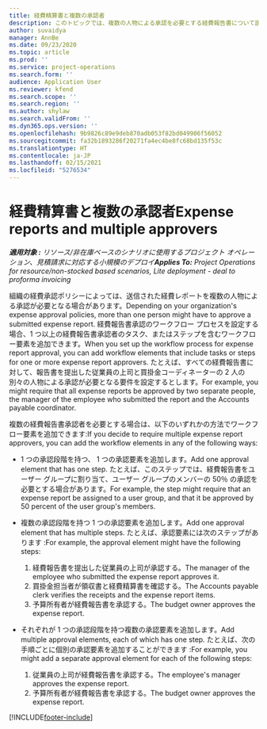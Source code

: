 ```yaml
---
title: 経費精算書と複数の承認者
description: このトピックでは、複数の人物による承認を必要とする経費報告書について説明します。
author: suvaidya
manager: AnnBe
ms.date: 09/23/2020
ms.topic: article
ms.prod: ''
ms.service: project-operations
ms.search.form: ''
audience: Application User
ms.reviewer: kfend
ms.search.scope: ''
ms.search.region: ''
ms.author: shylaw
ms.search.validFrom: ''
ms.dyn365.ops.version: ''
ms.openlocfilehash: 9b9826c89e9deb870adb053f82bd049906f56052
ms.sourcegitcommit: fa32b1893286f20271fa4ec4be8fc68bd135f53c
ms.translationtype: HT
ms.contentlocale: ja-JP
ms.lasthandoff: 02/15/2021
ms.locfileid: "5276534"
---
```

# <a name="expense-reports-and-multiple-approvers"></a><span data-ttu-id="40f0e-103">経費精算書と複数の承認者</span><span class="sxs-lookup"><span data-stu-id="40f0e-103">Expense reports and multiple approvers</span></span>

<span data-ttu-id="40f0e-104">_**適用対象 :** リソース/非在庫ベースのシナリオに使用するプロジェクト オペレーション、見積請求に対応する小規模のデプロイ_</span><span class="sxs-lookup"><span data-stu-id="40f0e-104">_**Applies To:** Project Operations for resource/non-stocked based scenarios, Lite deployment - deal to proforma invoicing_</span></span>

<span data-ttu-id="40f0e-105">組織の経費承認ポリシーによっては、送信された経費レポートを複数の人物による承認が必要となる場合があります。</span><span class="sxs-lookup"><span data-stu-id="40f0e-105">Depending on your organization's expense approval policies, more than one person might have to approve a submitted expense report.</span></span> <span data-ttu-id="40f0e-106">経費報告書承認のワークフロー プロセスを設定する場合、1 つ以上の経費報告書承認者のタスク、またはステップを含むワークフロー要素を追加できます。</span><span class="sxs-lookup"><span data-stu-id="40f0e-106">When you set up the workflow process for expense report approval, you can add workflow elements that include tasks or steps for one or more expense report approvers.</span></span> <span data-ttu-id="40f0e-107">たとえば、すべての経費報告書に対して、報告書を提出した従業員の上司と買掛金コーディネーターの 2 人の別々の人物による承認が必要となる要件を設定するとします。</span><span class="sxs-lookup"><span data-stu-id="40f0e-107">For example, you might require that all expense reports be approved by two separate people, the manager of the employee who submitted the report and the Accounts payable coordinator.</span></span>

<span data-ttu-id="40f0e-108">複数の経費報告書承認者を必要とする場合は、以下のいずれかの方法でワークフロー要素を追加できます:</span><span class="sxs-lookup"><span data-stu-id="40f0e-108">If you decide to require multiple expense report approvers, you can add the workflow elements in any of the following ways:</span></span>

- <span data-ttu-id="40f0e-109">1 つの承認段階を持つ、 1 つの承認要素を追加します。</span><span class="sxs-lookup"><span data-stu-id="40f0e-109">Add one approval element that has one step.</span></span> <span data-ttu-id="40f0e-110">たとえば、このステップでは、経費報告書をユーザー グループに割り当て、ユーザー グループのメンバーの 50％ の承認を必要とする場合があります。</span><span class="sxs-lookup"><span data-stu-id="40f0e-110">For example, the step might require that an expense report be assigned to a user group, and that it be approved by 50 percent of the user group's members.</span></span>
- <span data-ttu-id="40f0e-111">複数の承認段階を持つ 1 つの承認要素を追加します。</span><span class="sxs-lookup"><span data-stu-id="40f0e-111">Add one approval element that has multiple steps.</span></span> <span data-ttu-id="40f0e-112">たとえば、承認要素には次のステップがあります :</span><span class="sxs-lookup"><span data-stu-id="40f0e-112">For example, the approval element might have the following steps:</span></span>

    1. <span data-ttu-id="40f0e-113">経費報告書を提出した従業員の上司が承認する。</span><span class="sxs-lookup"><span data-stu-id="40f0e-113">The manager of the employee who submitted the expense report approves it.</span></span>
    2. <span data-ttu-id="40f0e-114">買掛金担当者が領収書と経費精算書を確認する。</span><span class="sxs-lookup"><span data-stu-id="40f0e-114">The Accounts payable clerk verifies the receipts and the expense report items.</span></span>
    3. <span data-ttu-id="40f0e-115">予算所有者が経費報告書を承認する。</span><span class="sxs-lookup"><span data-stu-id="40f0e-115">The budget owner approves the expense report.</span></span>

- <span data-ttu-id="40f0e-116">それぞれが 1 つの承認段階を持つ複数の承認要素を追加します。</span><span class="sxs-lookup"><span data-stu-id="40f0e-116">Add multiple approval elements, each of which has one step.</span></span> <span data-ttu-id="40f0e-117">たとえば、次の手順ごとに個別の承認要素を追加することができます :</span><span class="sxs-lookup"><span data-stu-id="40f0e-117">For example, you might add a separate approval element for each of the following steps:</span></span>

    1. <span data-ttu-id="40f0e-118">従業員の上司が経費報告書を承認する。</span><span class="sxs-lookup"><span data-stu-id="40f0e-118">The employee's manager approves the expense report.</span></span>
    2. <span data-ttu-id="40f0e-119">予算所有者が経費報告書を承認する。</span><span class="sxs-lookup"><span data-stu-id="40f0e-119">The budget owner approves the expense report.</span></span>


[!INCLUDE[footer-include](../includes/footer-banner.md)]